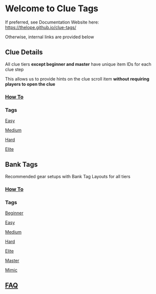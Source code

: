 # Welcome to Clue Tags

If preferred, see Documentation Website here: https://thelope.github.io/clue-tags/

Otherwise, internal links are provided below

## Clue Details

All clue tiers **except beginner and master** have unique item IDs for each clue step

This allows us to provide hints on the clue scroll item **without requiring players to open the clue**

### [How To](docs/details/index.md)

### Tags

[Easy](tags/easy/details.json)

[Medium](tags/medium/details.json)

[Hard](tags/hard/details.json)

[Elite](tags/elite/details.json)

## Bank Tags

Recommended gear setups with Bank Tag Layouts for all tiers

### [How To](docs/bank/index.md)

### Tags

[Beginner](tags/beginner/bank.txt)

[Easy](tags/easy/bank.txt)

[Medium](tags/medium/bank.txt)

[Hard](tags/hard/bank.txt)

[Elite](tags/elite/bank.txt)

[Master](tags/master/bank.txt)

[Mimic](tags/mimic/bank.txt)

## [FAQ](docs/faq.md)